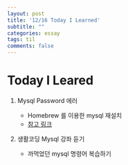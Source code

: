 ```yaml
---
layout: post
title: '12/16 Today I Learned'
subtitle: ""
categories: essay
tags: til
comments: false
---
```


# Today I Leared


1. Mysql Password 에러
    - Homebrew 를 이용한 mysql 재설치
    - [참고 링크](https://github.com/appkr/l5code/issues/4)

2. 생활코딩 Mysql 강좌 듣기
    -   까먹었던 mysql 명령어 복습하기


